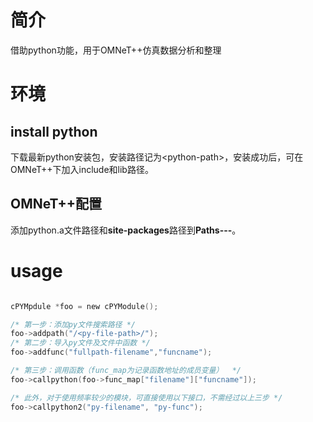 
# 简介

借助python功能，用于OMNeT++仿真数据分析和整理

# 环境

## install python

下载最新python安装包，安装路径记为\<python-path\>，安装成功后，可在OMNeT++下加入include和lib路径。

## OMNeT++配置

添加python.a文件路径和**site-packages**路径到**Paths---**。

# usage

```c

cPYMpdule *foo = new cPYModule();

/* 第一步：添加py文件搜索路径 */
foo->addpath("/<py-file-path>/");
/* 第二步：导入py文件及文件中函数 */
foo->addfunc("fullpath-filename","funcname");

/* 第三步：调用函数（func_map为记录函数地址的成员变量）  */
foo->callpython(foo->func_map["filename"]["funcname"]);

/* 此外，对于使用频率较少的模块，可直接使用以下接口，不需经过以上三步 */
foo->callpython2("py-filename", "py-func");

```




